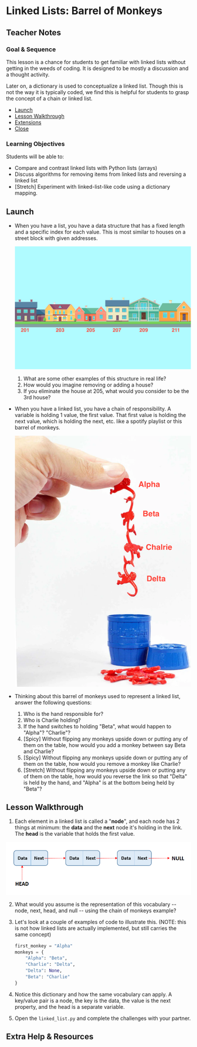 # Linked Lists: Barrel of Monkeys

## Teacher Notes

### Goal & Sequence

This lesson is a chance for students to get familiar with linked lists without getting in the weeds of coding. It is designed to be mostly a discussion and a thought activity.

Later on, a dictionary is used to conceptualize a linked list. Though this is not the way it is typically coded, we find this is helpful for students to grasp the concept of a chain or linked list.

- [Launch](#launch)
- [Lesson Walkthrough](#lesson-walkthrough)
- [Extensions](#extensions)
- [Close](#close)

### Learning Objectives

Students will be able to:

- Compare and contrast linked lists with Python lists (arrays)
- Discuss algorithms for removing items from linked lists and reversing a linked list
- [Stretch] Experiment with linked-list-like code using a dictionary mapping.

## Launch

- When you have a list, you have a data structure that has a fixed length and a specific index for each value. This is most similar to houses on a street block with given addresses. 

    ![row of houses with address](./img/houses_address.jpg)

    1. What are some other examples of this structure in real life?
    2. How would you imagine removing or adding a house?
    3. If you eliminate the house at 205, what would you consider to be the 3rd house?

- When you have a linked list, you have a chain of responsibility. A variable is holding 1 value, the first value. That first value is holding the next value, which is holding the next, etc. like a spotify playlist or this barrel of monkeys.

    ![Barrel of Monkeys Linked](./img/monkey_list.png)

- Thinking about this barrel of monkeys used to represent a linked list, answer the following questions:

    1. Who is the hand responsible for?
    2. Who is Charlie holding?
    3. If the hand switches to holding "Beta", what would happen to "Alpha"? "Charlie"?
    4. [Spicy] Without flipping any monkeys upside down or putting any of them on the table, how would you add a monkey between say Beta and Charlie?
    5. [Spicy] Without flipping any monkeys upside down or putting any of them on the table, how would you remove a monkey like Charlie?
    6. [Stretch] Without flipping any monkeys upside down or putting any of them on the table, how would you reverse the link so that "Delta" is held by the hand, and "Alpha" is at the bottom being held by "Beta"? 

## Lesson Walkthrough

1. Each element in a linked list is called a "**node**", and each node has 2 things at minimum: the **data** and the **next** node it's holding in the link. The **head** is the variable that holds the first value.

![Visualized Linked List](./img/linked_list.png)

2. What would you assume is the representation of this vocabulary -- node, next, head, and null -- using the chain of monkeys example?

3. Let's look at a couple of examples of code to illustrate this. (NOTE: this is not how linked lists are actually implemented, but still carries the same concept)

    ```py
    first_monkey = "Alpha"
    monkeys = {
        "Alpha": "Beta",
        "Charlie": "Delta",
        "Delta": None,
        "Beta": "Charlie"
    }
    ```

4. Notice this dictionary and how the same vocabulary can apply. A key/value pair is a node, the key is the data, the value is the next property, and the head is a separate variable.

5. Open the `linked_list.py` and complete the challenges with your partner.

## Extra Help & Resources